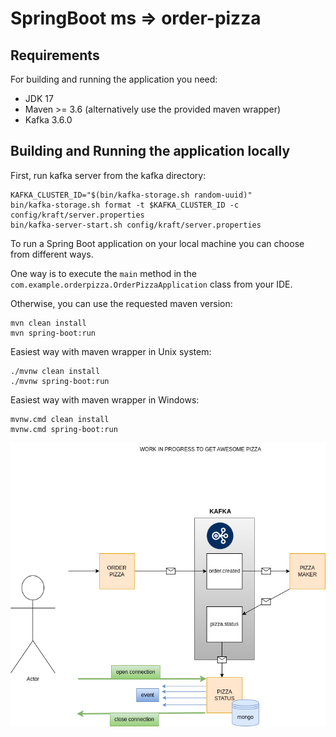 # SpringBoot ms =>  order-pizza

## Requirements

For building and running the application you need:

- JDK 17
- Maven >= 3.6 (alternatively use the provided maven wrapper)
- Kafka 3.6.0

## Building and Running the application locally

First, run kafka server from the kafka directory:
```shell
KAFKA_CLUSTER_ID="$(bin/kafka-storage.sh random-uuid)"
bin/kafka-storage.sh format -t $KAFKA_CLUSTER_ID -c config/kraft/server.properties
bin/kafka-server-start.sh config/kraft/server.properties
```
To run a Spring Boot application on your local machine you can choose from different ways.

One way is to execute the `main` method in the `com.example.orderpizza.OrderPizzaApplication` class from your IDE.

Otherwise, you can use the requested maven version:
```shell
mvn clean install
mvn spring-boot:run
```
Easiest way with maven wrapper in Unix system:
```shell
./mvnw clean install
./mvnw spring-boot:run
```
Easiest way with maven wrapper in Windows:
```shell
mvnw.cmd clean install
mvnw.cmd spring-boot:run
```
![img.png](img.png)